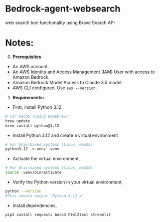 # Bedrock-agent-websearch
web search tool functionality using Brave Search API 


# Notes: 

0) **Prerequisites**
- An AWS account. 
- An AWS Identity and Access Management (IAM) User with access to Amazon Bedrock.
- Amazon Bedrock Model Access to Claude 3.5 model
- AWS CLI configured. Use ``aws --version``.

1) **Requirements:**
- First, install Python 3.12.
```bash
# For macOS (using Homebrew):
brew update
brew install python@3.12
```
- Install Python 3.12 and create a virtual environment
````bash
# For Unix-based systems (Linux, macOS)
python3.12 -m venv .venv
````
- Activate the virtual environment,
````bash
# For Unix-based systems (Linux, macOS)
source .venv/bin/activate
````
- Verify the Python version in your virtual environment,
````bash
python --version
#This should output "Python 3.12.x"
````
- Install dependencies,
```bash
pip3 install requests boto3 html2text streamlit
```






